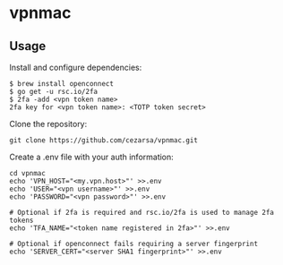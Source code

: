 # vpnmac

## Usage

Install and configure dependencies:

```
$ brew install openconnect
$ go get -u rsc.io/2fa
$ 2fa -add <vpn token name>
2fa key for <vpn token name>: <TOTP token secret>
```

Clone the repository:

```
git clone https://github.com/cezarsa/vpnmac.git
```

Create a .env file with your auth information:

```
cd vpnmac
echo 'VPN_HOST="<my.vpn.host>"' >>.env
echo 'USER="<vpn username>"' >>.env
echo 'PASSWORD="<vpn password>"' >>.env

# Optional if 2fa is required and rsc.io/2fa is used to manage 2fa tokens
echo 'TFA_NAME="<token name registered in 2fa>"' >>.env

# Optional if openconnect fails requiring a server fingerprint
echo 'SERVER_CERT="<server SHA1 fingerprint>"' >>.env
```
